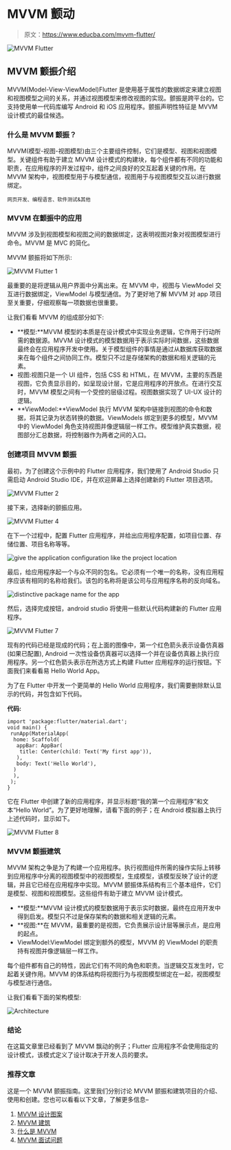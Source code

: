 # MVVM 颤动

> 原文：<https://www.educba.com/mvvm-flutter/>

![MVVM Flutter](img/97c944bd50903a2d11e7df85ee4d4272.png)



## MVVM 颤振介绍

MVVM(Model-View-ViewModel)Flutter 是使用基于属性的数据绑定来建立视图和视图模型之间的关系，并通过视图模型来修改视图的实现。颤振是跨平台的。它支持使用单一代码库编写 Android 和 iOS 应用程序。颤振声明性特征是 MVVM 设计模式的最佳候选。

### 什么是 MVVM 颤振？

MVVM(模型-视图-视图模型)由三个主要组件控制，它们是模型、视图和视图模型。关键组件有助于建立 MVVM 设计模式的构建块，每个组件都有不同的功能和职责，在应用程序的开发过程中，组件之间良好的交互起着关键的作用。在 MVVM 架构中，视图模型用于与模型通信，视图用于与视图模型交互以进行数据绑定。

<small>网页开发、编程语言、软件测试&其他</small>

### MVVM 在颤振中的应用

MVVM 涉及到视图模型和视图之间的数据绑定，这表明视图对象对视图模型进行命令。MVVM 是 MVC 的简化。

MVVM 颤振将如下所示:

![MVVM Flutter 1](img/3c8354174741e9dd9207802dbf20fe4a.png)



最重要的是将逻辑从用户界面中分离出来。在 MVVM 中，视图与 ViewModel 交互进行数据绑定，ViewModel 与模型通信。为了更好地了解 MVVM 对 app 项目至关重要，仔细观察每一项数据也很重要。

让我们看看 MVVM 的组成部分如下:

*   **模型:**MVVM 模型的本质是在设计模式中实现业务逻辑，它作用于行动所需的数据源。MVVM 设计模式的模型数据用于表示实际时间数据，这些数据最终会在应用程序开发中使用。关于模型组件的事情是通过从数据库获取数据来在每个组件之间协同工作。模型只不过是存储架构的数据和相关逻辑的元素。
*   视图:视图只是一个 UI 组件，包括 CSS 和 HTML，在 MVVM，主要的东西是视图，它负责显示目的，如呈现设计层，它是应用程序的开放点。在进行交互时，MVVM 模型之间有一个受控的层级过程。视图数据实现了 UI-UX 设计的逻辑。
*   **ViewModel:**ViewModel 执行 MVVM 架构中链接到视图的命令和数据，将其记录为状态转换的数据。ViewModels 绑定到更多的模型，MVVM 中的 ViewModel 角色支持视图并像逻辑层一样工作。模型维护真实数据，视图部分汇总数据，将控制器作为两者之间的入口。

### 创建项目 MVVM 颤振

最初，为了创建这个示例中的 Flutter 应用程序，我们使用了 Android Studio 只需启动 Android Studio IDE，并在欢迎屏幕上选择创建新的 Flutter 项目选项。

![MVVM Flutter 2](img/5cace9f868ee7482a183fc272bf7168c.png)



接下来，选择新的颤振应用。

![MVVM Flutter 4](img/253677af250d1a9db8e1a0c4d0b215ed.png)



在下一个过程中，配置 Flutter 应用程序，并给出应用程序配置，如项目位置、存储位置、项目名称等等。

![give the application configuration like the project location](img/18f88967f13918cb2a5fe06b49ff4fb2.png)



最后，给应用程序起一个与众不同的包名。它必须有一个唯一的名称，没有应用程序应该有相同的名称给我们。该包的名称将是该公司与应用程序名称的反向域名。

![distinctive package name for the app](img/b7e20d4c932fe87e68392c8833174bf2.png)



然后，选择完成按钮，android studio 将使用一些默认代码构建新的 Flutter 应用程序。

![MVVM Flutter 7](img/a0789a466fa9cba5959a4faede091642.png)



现有的代码已经是现成的代码；在上面的图像中，第一个红色箭头表示设备仿真器(如果已配置), Android 一次性设备仿真器可以选择一个并在设备仿真器上执行应用程序。另一个红色箭头表示在所选方式上构建 Flutter 应用程序的运行按钮。下面我们来看看易 Hello World App。

为了在 Flutter 中开发一个更简单的 Hello World 应用程序，我们需要删除默认显示的代码，并包含如下代码。

**代码:**

```
import 'package:flutter/material.dart';
void main() {
 runApp(MaterialApp(
  home: Scaffold(
   appBar: AppBar(
    title: Center(child: Text('My first app')),
   ),
   body: Text('Hello World'),
  )
  ),
 );
}
```

它在 Flutter 中创建了新的应用程序，并显示标题“我的第一个应用程序”和文本“Hello World”。为了更好地理解，请看下面的例子；在 Android 模拟器上执行上述代码时，显示如下。

![MVVM Flutter 8](img/c7fca966b7a158d9811cfa4330073ee4.png)



### MVVM 颤振建筑

MVVM 架构之争是为了构建一个应用程序。执行视图组件所需的操作实际上转移到应用程序中分离的视图模型中的视图模型，生成模型，该模型反映了设计的逻辑，并且它已经在应用程序中实现。MVVM 颤振体系结构有三个基本组件，它们是模型、视图和视图模型。这些组件有助于建立 MVVM 设计模式。

*   **模型:**MVVM 设计模式的模型数据用于表示实时数据，最终在应用开发中得到启发。模型只不过是保存架构的数据和相关逻辑的元素。
*   **视图:**在 MVVM，最重要的是视图，它负责展示设计层等展示点，是应用的起点。
*   ViewModel:ViewModel 绑定到额外的模型，MVVM 的 ViewModel 的职责持有视图并像逻辑层一样工作。

每个组件都有自己的特性，因此它们有不同的角色和职责。当逻辑交互发生时，它起着关键作用。MVVM 的体系结构将视图行为与视图模型绑定在一起，视图模型与模型进行通信。

让我们看看下面的架构模型:

![Architecture](img/c71e3145f0170feabf72e8bee200d320.png)



### 结论

在这篇文章里已经看到了 MVVM 飘动的例子；Flutter 应用程序不会使用指定的设计模式，该模式定义了设计取决于开发人员的要求。

### 推荐文章

这是一个 MVVM 颤振指南。这里我们分别讨论 MVVM 颤振和建筑项目的介绍、使用和创建。您也可以看看以下文章，了解更多信息–

1.  [MVVM 设计图案](https://www.educba.com/mvvm-design-pattern/)
2.  [MVVM 建筑](https://www.educba.com/mvvm-architecture/)
3.  [什么是 MVVM](https://www.educba.com/what-is-mvvm/)
4.  [MVVM 面试问题](https://www.educba.com/mvvm-interview-questions/)





